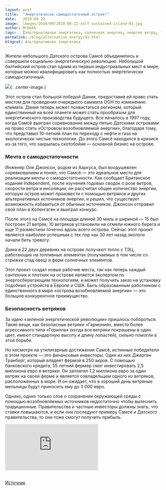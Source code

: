 ```yaml
---
layout: post
title:  "Энергетически самодостаточный остров!"
date:   2010-09-22
image:  images/2010/09/2010-09-22-self-sustained-island-01.jpg
author: MrDekk
tags:   [альтернативная энергетика, солнечная энергия, энергия ветра, топливные гранулы]
permalink: /blog/alternative_energy/42.html
blogcat: Альтернативная энергетика
---
```


Жители небольшого Датского острова Самсё объединились и совершили социально-энергетическую революцию. Небольшой балтийский остров стал одним из первых индустриальных мест в мире, которые можно квалифицировать как полностью энергетически самодостаточный.

![]({{site.baseurl}}/images/2010/09/2010-09-22-self-sustained-island-02.png){: .center-image }

Этот остров стал большой победой Дании, предоставив ей право стать местом для проведения очередного саммита ООН по изменению климата. Дания теперь может похвастаться регионом, который единственный на всей планете может стать прообразом для энергетического производства будущего. Все началось в 1997 году, когда Самсё выиграл соревнование между пятью Датскими островами на право стать «Островом возобновляемой энергии», благодаря тому, что представил 10-летний план по переходу с нефти и газа на экологически чистые технологии. До этого Самсё находился в кризисе из-за того, что закрылась скотобойня — основной бизнес на острове.

### Мечта о самодостаточности

Инженер Оле Джонсон, родом из Аархуса, был воодушевлен соревнованием и понял, что Самсё — это идеальное место для реализации мечты о самодостаточности. Как сообщает Британское издание Independent, после изучения годовых сводок о розе ветров, скорости ветра и инсоляции, он рассчитал общее количество энергии, которую остров может произвести с помощью ветряков и других альтернативных источников энергии, и решил, что существует возможность избавиться от обычных источников. Джонсон отправил свой план в Копенгаген и выиграл конкурс.

После этого на Самсё на площади длиной 30 миль и шириной — 15 был построен 21 ветряк; 10 ветряков установили на отмели южного берега и еще 11 разместили точечно вдоль всего острова. Сейчас этот проект является наиболее успешным с тех пор как 30 лет назад экологи начали бить тревогу. 

Дома в 22 двух деревнях на острове получают тепло с ТЭЦ, работающих на топливных элементах (получаемых в том числе со стрижки стад овец) и ферм солнечных элементов.

Этот проект создал новые рабочие места, так как теперь каждый сантехник и плотник на острове является экспертом по энергосберегающим технологиям, и может получить заказ на установку подобных устройств в Европе и США. Быть образованным работником с единственного в мире «острова возобновляемой энергии» — это большое конкурентное преимущество.

### Безопасность ветряков

За идею «зеленой энергетической революции» пришлось побороться. Такие вещи, как безопасные ветряки «Гармония», вместо более агрессивного типа «Горилла» (когда все ветряки покрашены в один цвет, имеют стандартную высоту и длину лопастей), сильно помогли в этой борьбе.

Но несмотря на утилитарные достижения Самсё, истинные победители в этом проекте — это финансовые инвесторы. Один из них Джерген Транберг, который владеет фермой в 250 акров. С помощью банковского кредита, 55 летний фермер смог инвестировать 2,5 миллиона евро в ветряки. Он заплатил 1,2 миллиона евро за один ветряк на своей ферме и является совладельцем одного из ветряков, расположенных в море. И он ожидает, что в хороший день ветряные мельницы будут приносить ему до 3 000 евро.

Однако, одних только слов о сохранении окружающей среды с помощью возобновляемых источников недостаточно чтобы вытеснить традиционные. Правительства и частные инвесторы должны знать, что ставки повышаются, и если они последуют примеру Самсё и Датского правительства, то они тоже смогут получить прибыль.

<iframe src="https://www.youtube.com/embed/baeGMF-z0fM" frameborder="0" allowfullscreen></iframe><br /><br />

[Источник](http://www.ngpowereu.com/news/samso-energy-self-sufficient/)